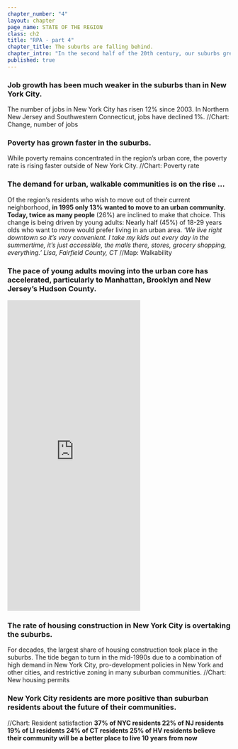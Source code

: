 ```yaml
---
chapter_number: "4"
layout: chapter
page_name: STATE OF THE REGION
class: ch2
title: "RPA - part 4"
chapter_title: The suburbs are falling behind.
chapter_intro: "In the second half of the 20th century, our suburbs grew quickly as residents abandoned cities. In the last 20 years, that pattern has been upended. People and jobs are moving into New York, Jersey City, White Plains, Stamford and other urban communities. Construction in these cities has surged, driven both by demand and by municipal policies. And while poverty rates are still far higher in the cities, they are growing much faster in the suburbs.  The suburban slide threatens the region’s prosperity as a whole. New York and the region’s other cities depend on the suburbs for a large share of their workforce, and the metropolitan area’s appeal depends in part on having a diverse mix of urban and suburban communities. Without more suburban housing priced for different income levels, cities will bear a heavy burden of meeting the region’s affordable-housing needs.  "
published: true
---
```


### Job growth has been much weaker in the suburbs than in New York City.
The number of jobs in New York City has risen 12% since 2003. In Northern New Jersey and Southwestern Connecticut, jobs have declined 1%.
//Chart: Change, number of jobs

### Poverty has grown faster in the suburbs.
While poverty remains concentrated in the region’s urban core, the poverty rate is rising faster outside of New York City.
//Chart: Poverty rate

### The demand for urban, walkable communities is on the rise …
Of the region’s residents who wish to move out of their current neighborhood,
**in 1995 only 13% wanted to move to an urban community. Today, twice as many people**
(26%) are inclined to make that choice. This change is being driven by young adults: Nearly half (45%) of 18-29 years olds who want to move would prefer living in an urban area.
_‘We live right downtown so it’s very convenient. I take my kids out every day in the summertime, it’s just accessible, the malls there, stores, grocery shopping, everything.’
Lisa, Fairfield County, CT_
//Map: Walkability

### The pace of young adults moving into the urban core has accelerated, particularly to Manhattan, Brooklyn and New Jersey’s Hudson County.
<iframe height="700" src="http://chohlasa.github.io/rpa/graphic.html" frameborder="0"></iframe>

### The rate of housing construction in New York City is overtaking the suburbs.
For decades, the largest share of housing construction took place in the suburbs. The tide began to turn in the mid-1990s due to a combination of high demand in New York City, pro-development policies in New York and other cities, and restrictive zoning in many suburban communities.
//Chart: New housing permits

### New York City residents are more positive than suburban residents about the future of their communities.
//Chart: Resident satisfaction
**37% of NYC residents
22% of NJ residents
19% of LI residents
24% of CT residents
25% of HV residents
believe their community will be a better place to live 10 years from now**